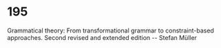 # 195
 Grammatical theory: From transformational grammar to constraint-based approaches. Second revised and extended edition -- Stefan Müller   

